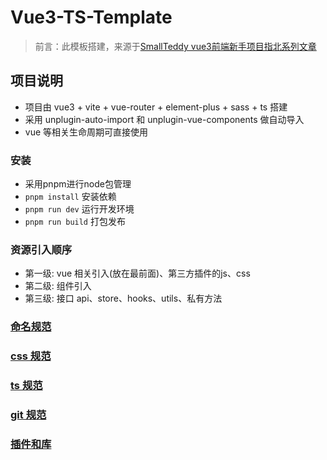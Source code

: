 # Vue3-TS-Template

> 前言：此模板搭建，来源于[SmallTeddy vue3前端新手项目指北系列文章](https://juejin.cn/column/7342861726001315891)

## 项目说明


- 项目由 vue3 + vite + vue-router + element-plus + sass + ts 搭建
- 采用 unplugin-auto-import 和 unplugin-vue-components 做自动导入
- vue 等相关生命周期可直接使用

### 安装

- 采用pnpm进行node包管理
- `pnpm install` 安装依赖
- `pnpm run dev` 运行开发环境
- `pnpm run build` 打包发布

### 资源引入顺序

- 第一级: vue 相关引入(放在最前面)、第三方插件的js、css
- 第二级: 组件引入
- 第三级: 接口 api、store、hooks、utils、私有方法

### [命名规范](./docs/name-convention.md ':include')

### [css 规范](./docs/css-name.md ':include')

### [ts 规范](./docs/ts-noem.md ':include')

### [git 规范](./docs/git-noem.md ':include')

### [插件和库](./docs/plugin-library.md ':include')

